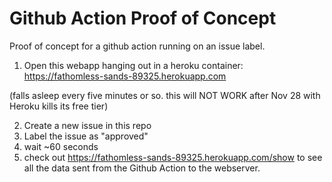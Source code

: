 # Github Action Proof of Concept

Proof of concept for a github action running on an issue label.

1. Open this webapp hanging out in a heroku container:
https://fathomless-sands-89325.herokuapp.com

(falls asleep every five minutes or so.  this will NOT WORK after Nov 28 with Heroku kills its free tier)

2. Create a new issue in this repo
3. Label the issue as "approved"
4. wait ~60 seconds
5. check out https://fathomless-sands-89325.herokuapp.com/show to see all the data sent from the Github Action to the webserver.
